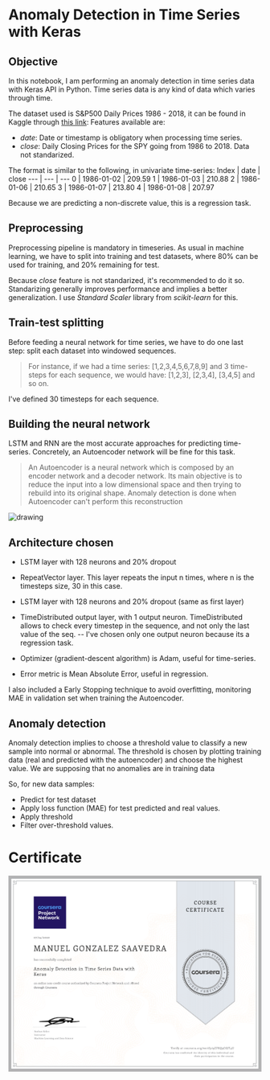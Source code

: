# Anomaly Detection in Time Series with Keras
## Objective
In this notebook, I am performing an anomaly detection in time series data with Keras API in Python.
Time series data is any kind of data which varies through time.

The dataset used is S&P500 Daily Prices 1986 - 2018, it can be found in Kaggle through [this link](https://www.kaggle.com/pdquant/sp500-daily-19862018):
Features available are:
- *date*: Date or timestamp is obligatory when processing time series. 
- *close*: Daily Closing Prices for the SPY going from 1986 to 2018. Data not standarized.

The format is similar to the following, in univariate time-series:
Index | date | close
--- | --- | ---
0	| 1986-01-02 |	209.59
1	| 1986-01-03	| 210.88
2	| 1986-01-06 |	210.65
3	| 1986-01-07 | 213.80
4	| 1986-01-08 |	207.97

Because we are predicting a non-discrete value, this is a regression task.

## Preprocessing
Preprocessing pipeline is mandatory in timeseries. As usual in machine learning, we have to
split into training and test datasets, where 80% can be used for training, and 20% remaining for test.

Because *close* feature is not standarized, it's recommended to do it so. Standarizing generally improves performance and implies
a better generalization. I use *Standard Scaler* library from *scikit-learn* for this.

## Train-test splitting
Before feeding a neural network for time series, we have to do one last step: split each dataset into windowed sequences.
> For instance, if we had a time series: [1,2,3,4,5,6,7,8,9] and 3 time-steps for each sequence, we would have: [1,2,3],
> [2,3,4], [3,4,5] and so on.

I've defined 30 timesteps for each sequence.

## Building the neural network
LSTM and RNN are the most accurate approaches for predicting time-series. 
Concretely, an Autoencoder network will be fine for this task.

> An Autoencoder is a neural network which is composed by an encoder network and a decoder network.
> Its main objective is to reduce the input into a low dimensional space and then trying to rebuild into its original shape.
> Anomaly detection is done when Autoencoder can't perform this reconstruction

<img src="https://www.compthree.com/images/blog/ae/ae.png" alt="drawing" width="500"/>

## Architecture chosen
- LSTM layer with 128 neurons and 20% dropout
- RepeatVector layer. This layer repeats the input n times, where n is the timesteps size, 30 in this case.
- LSTM layer with 128 neurons and 20% dropout (same as first layer)
- TimeDistributed output layer, with 1 output neuron. TimeDistributed allows to check every timestep in the sequence, and not only the last value of the seq.
-- I've chosen only one output neuron because its a regression task.

- Optimizer (gradient-descent algorithm) is Adam, useful for time-series.
- Error metric is Mean Absolute Error, useful in regression.

I also included a Early Stopping technique to avoid overfitting, monitoring MAE in validation set when training the Autoencoder.

## Anomaly detection
Anomaly detection implies to choose a threshold value to classify a new sample into normal or abnormal. 
The threshold is chosen by plotting training data (real and predicted with the autoencoder) and choose the highest value.
We are supposing that no anomalies are in training data

So, for new data samples:
- Predict for test dataset
- Apply loss function (MAE) for test predicted and real values.
- Apply threshold
- Filter over-threshold values.

# Certificate
![alt text](https://github.com/mgonzaleyub/anomaly-detections-keras/blob/master/certificate.png "Completion certificate")
